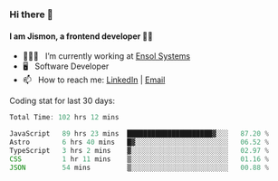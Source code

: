 ### Hi there 👋

#### I am Jismon, a frontend developer 👦🏻

- 🧑🏻‍💻   &nbsp; I’m currently working at <a href='https://www.ensolsystems.com/' target="_blank">Ensol Systems</a>
- 🖥   &nbsp; Software Developer
- 📫   &nbsp; How to reach me: <a href='https://www.linkedin.com/in/jismonthomas/'>LinkedIn</a> | <a href='mailto:hellojismonthomas@gmail.com'>Email</a>

Coding stat for last 30 days:
<!--START_SECTION:waka-->

```javascript
Total Time: 102 hrs 12 mins

JavaScript   89 hrs 23 mins  █████████████████████▓░░░   87.20 %
Astro        6 hrs 40 mins   █▓░░░░░░░░░░░░░░░░░░░░░░░   06.52 %
TypeScript   3 hrs 2 mins    ▓░░░░░░░░░░░░░░░░░░░░░░░░   02.97 %
CSS          1 hr 11 mins    ▒░░░░░░░░░░░░░░░░░░░░░░░░   01.16 %
JSON         54 mins         ▒░░░░░░░░░░░░░░░░░░░░░░░░   00.88 %
```

<!--END_SECTION:waka-->

<!--
**jismonthomas/jismonthomas** is a ✨ _special_ ✨ repository because its `README.md` (this file) appears on your GitHub profile.

Here are some ideas to get you started:

- 🔭 I’m currently working on ...
- 🌱 I’m currently learning ...
- 👯 I’m looking to collaborate on ...
- 🤔 I’m looking for help with ...
- 💬 Ask me about ...
- 📫 How to reach me: ...
- 😄 Pronouns: ...
- ⚡ Fun fact: ...
-->
